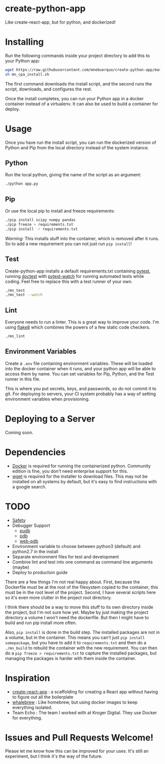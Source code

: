 # create-python-app
Like create-react-app, but for python, and dockerized!

# Installing
Run the following commands inside your project directory to add this to your
Python app:

```sh
wget https://raw.githubusercontent.com/mnebuerquo/create-python-app/master/mn_cpa_install.sh
sh mn_cpa_install.sh
```

The first command downloads the install script, and the second runs the
script, downloads, and configures the rest.

Once the install completes, you can run your Python app in a docker
container instead of a virtualenv. It can also be used to build a container
for deploy.

# Usage
Once you have run the install script, you can run the dockerized version of
Python and Pip from the local directory instead of the system instance.

## Python
Run the local python, giving the name of the script as an argument:

```sh
./python app.py
```

## Pip
Or use the local pip to install and freeze requirements:

```sh
./pip install scipy numpy pandas
./pip freeze > requirements.txt
./pip install -r requirements.txt
```

*Warning:* This installs stuff into the container, which is removed after it
runs. So to add a new requirement you can not just run `pip install`!

## Test
Create-python-app installs a default requirements.txt containing
[pytest](https://docs.pytest.org/en/latest/), running
[doctest](https://docs.python.org/3/library/doctest.html) with
[pytest-watch](https://github.com/joeyespo/pytest-watch) for
running automated tests while coding. Feel free to replace this with a test
runner of your own.

```sh
./mn_test
./mn_test --watch
```

 ## Lint
Everyone needs to run a linter. This is a great way to improve your code.
I'm using [flake8](http://flake8.pycqa.org/en/latest/index.html) which
combines the powers of a few static code checkers.

```sh
./mn_lint
```

## Environment Variables

Create a `.env` file containing environment variables. These will be loaded
into the docker container when it runs, and your python app will be able to
access them by name. You can set variables for Pip, Python, and the Test
runner in this file.

This is where you put secrets, keys, and passwords, so
do not commit it to git. For deploying to servers, your CI system probably
has a way of setting environment variables when provisioning.

# Deploying to a Server

Coming soon.

# Dependencies

* [Docker](https://www.docker.com/community-edition) is required for running the
  containerized python. Community edition is fine, you don't need enterprise
  support for this.
* [wget](https://stackoverflow.com/a/9491666/5114) is required for the installer
  to download files. This may not be installed on all systems by default,
  but it's easy to find instructions with a google search.

# TODO

* [Safety ](https://github.com/pyupio/safety)
* Debugger Support
    - [pudb](https://pypi.python.org/pypi/pudb)
    - [pdb](https://docs.python.org/3.6/library/pdb.html)
    - [web-pdb](https://pypi.python.org/pypi/web-pdb)
* Environment variable to choose between python3 (default) and python2.7 in
  the install
* Separate environment files for test and development
* Combine lint and test into one command as command line arguments (maybe)
* Deploy to production guide

There are a few things I'm not real happy about. First, because the
Dockerfile must be at the root of the filesystem copied to the container,
this must be in the root level of the project. Second, I have several
scripts here so it's even more clutter in the project root directory.

I think there should be a way to move this stuff to its own directory inside
the project, but I'm not sure how yet. Maybe by just making the project
directory a volume I won't need the dockerfile. But then I might have to
build and run pip install more often.

Also, `pip install` is done in the build step. The installed packages are not
in a volume, but in the container. This means you can't just `pip install
somepackage`, but you have to add it to `requirements.txt` and then do a
`./mn_build` to rebuild the container with the new requirement. You can then do
a `pip freeze > requirements.txt` to capture the installed packages, but
managing the packages is harder with them inside the container.

# Inspiration

* [create-react-app](https://github.com/facebookincubator/create-react-app)
    : a scaffolding for creating a React app without having to figure out
    all the boilerplate
* [whalebrew](https://github.com/bfirsh/whalebrew)
    : Like homebrew, but using docker images to keep everything isolated.
* Team Echo
    : The team I worked with at Kroger Digital. They use Docker for everything.

# Issues and Pull Requests Welcome!

Please let me know how this can be improved for your uses. It's still an
experiment, but I think it's the way of the future.
